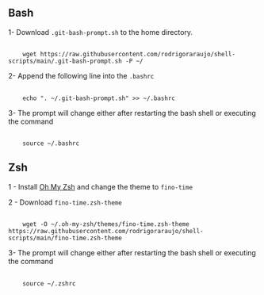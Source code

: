 ## Bash

1- Download `.git-bash-prompt.sh` to the home directory.
##
        wget https://raw.githubusercontent.com/rodrigoraraujo/shell-scripts/main/.git-bash-prompt.sh -P ~/

2- Append the following line into the `.bashrc`
##
        echo ". ~/.git-bash-prompt.sh" >> ~/.bashrc

3- The prompt will change either after restarting the bash shell or executing the command 
##
        source ~/.bashrc

## Zsh

1 - Install [Oh My Zsh](https://ohmyz.sh/#install) and change the theme to `fino-time`

2 - Download `fino-time.zsh-theme`
##
        wget -O ~/.oh-my-zsh/themes/fino-time.zsh-theme https://raw.githubusercontent.com/rodrigoraraujo/shell-scripts/main/fino-time.zsh-theme

3- The prompt will change either after restarting the bash shell or executing the command
##
        source ~/.zshrc
